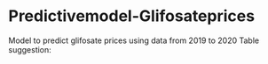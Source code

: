 # Predictivemodel-Glifosateprices
Model to predict glifosate prices using data from 2019 to 2020
Table suggestion:
